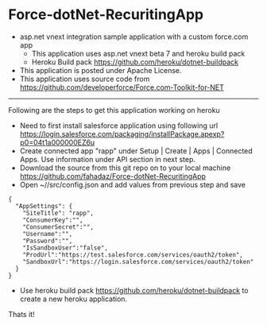 # Force-dotNet-RecuritingApp
* asp.net vnext integration sample application with a custom force.com app 
  * This application uses asp.net vnext beta 7 and heroku build pack
  * Heroku Build pack https://github.com/heroku/dotnet-buildpack
* This application is posted under Apache License.
* This application uses source code from https://github.com/developerforce/Force.com-Toolkit-for-NET

--------------------------------------------------------------------------------------
Following are the steps to get this application working on heroku

* Need to first install salesforce application using following url 
  https://login.salesforce.com/packaging/installPackage.apexp?p0=04t1a000000EZ6u
* Create connected app "rapp" under Setup | Create | Apps | Connected Apps. Use information under API section in next step. 
* Download the source from this git repo on to your local machine
  https://github.com/fahadaz/Force-dotNet-RecuritingApp
* Open ~/<applicaltion folder>/src/config.json and add values from previous step and save
```  
{
  "AppSettings": {
    "SiteTitle": "rapp",
    "ConsumerKey":"",
    "ConsumerSecret":"",
    "Username":"",
    "Password":"",    
    "IsSandboxUser":"false",
    "ProdUrl":"https://test.salesforce.com/services/oauth2/token",
    "SandboxUrl":"https://login.salesforce.com/services/oauth2/token"
  }
}
```
* Use heroku build pack https://github.com/heroku/dotnet-buildpack to create a new heroku application.

Thats it!
